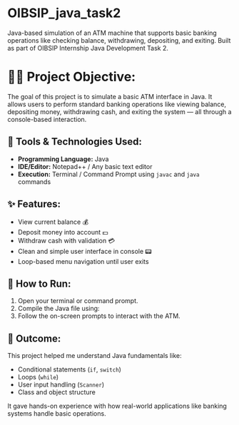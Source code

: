 # OIBSIP_java_task2
Java-based simulation of an ATM machine that supports basic banking operations like checking balance, withdrawing, depositing, and exiting. Built as part of OIBSIP Internship Java Development Task 2.
# 👩‍💻 Project Objective:
The goal of this project is to simulate a basic ATM interface in Java. It allows users to perform standard banking operations like viewing balance, depositing money, withdrawing cash, and exiting the system — all through a console-based interaction.

## 🔧 Tools & Technologies Used:
- **Programming Language:** Java
- **IDE/Editor:** Notepad++ / Any basic text editor
- **Execution:** Terminal / Command Prompt using `javac` and `java` commands

## ✨ Features:
- View current balance 💰
- Deposit money into account 💵
- Withdraw cash with validation 💳
- Clean and simple user interface in console 📟
- Loop-based menu navigation until user exits

## 🚀 How to Run:
1. Open your terminal or command prompt.
2. Compile the Java file using:
3.  Follow the on-screen prompts to interact with the ATM.

## 🎯 Outcome:
This project helped me understand Java fundamentals like:
- Conditional statements (`if`, `switch`)
- Loops (`while`)
- User input handling (`Scanner`)
- Class and object structure

It gave hands-on experience with how real-world applications like banking systems handle basic operations.

